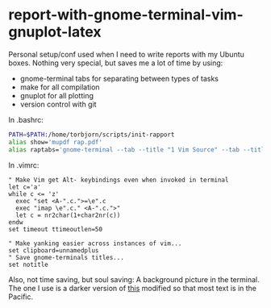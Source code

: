 report-with-gnome-terminal-vim-gnuplot-latex
============================================

Personal setup/conf used when I need to write reports with my Ubuntu boxes. Nothing very special, but saves me a lot of time by using: 
 - gnome-terminal tabs for separating between types of tasks
 - make for all compilation
 - gnuplot for all plotting
 - version control with git

In .bashrc:

```bash
PATH=$PATH:/home/torbjorn/scripts/init-rapport
alias show='mupdf rap.pdf'
alias raptabs='gnome-terminal --tab --title "1 Vim Source" --tab --title "2 Generate/Collect data" --tab --title "3 Vim Gnuplot" --tab --title "4 Gnuplot" --tab --title "5 Vim rap.tex" --tab --title "6 make, git, mupdf"; exit'
```

In .vimrc:
```vim
" Make Vim get Alt- keybindings even when invoked in terminal
let c='a'
while c <= 'z'
  exec "set <A-".c.">=\e".c
  exec "imap \e".c." <A-".c.">"
  let c = nr2char(1+char2nr(c))
endw
set timeout ttimeoutlen=50

" Make yanking easier across instances of vim...
set clipboard=unnamedplus
" Save gnome-terminals titles...
set notitle
```
Also, not time saving, but soul saving: A background picture in the terminal.
The one I use is a darker version of [this](http://www.nasa.gov/sites/default/files/images/712130main_8246931247_e60f3c09fb_o.jpg) modified so that most text is in the Pacific.
